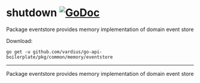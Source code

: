 # shutdown [![GoDoc](https://godoc.org/github.com/vardius/go-api-boilerplate/pkg/common/memory/eventstore?status.svg)](https://godoc.org/github.com/vardius/go-api-boilerplate/pkg/common/memory/eventstore)
Package eventstore provides memory implementation of domain event store

Download:
```shell
go get -u github.com/vardius/go-api-boilerplate/pkg/common/memory/eventstore
```

* * *
Package eventstore provides memory implementation of domain event store
